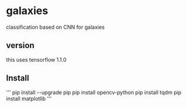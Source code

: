 # galaxies

classification based on CNN for galaxies

## version 

this uses tensorflow 1.1.0

## Install

'''
pip install --upgrade pip
pip install opencv-python
pip install tqdm
pip install matplotlib
'''

